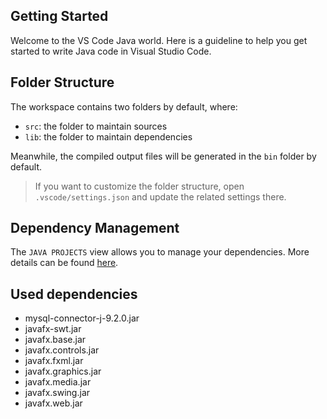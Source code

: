 ## Getting Started

Welcome to the VS Code Java world. Here is a guideline to help you get started to write Java code in Visual Studio Code.

## Folder Structure

The workspace contains two folders by default, where:

- `src`: the folder to maintain sources
- `lib`: the folder to maintain dependencies

Meanwhile, the compiled output files will be generated in the `bin` folder by default.

> If you want to customize the folder structure, open `.vscode/settings.json` and update the related settings there.

## Dependency Management

The `JAVA PROJECTS` view allows you to manage your dependencies. More details can be found [here](https://github.com/microsoft/vscode-java-dependency#manage-dependencies).


## Used dependencies

- mysql-connector-j-9.2.0.jar
- javafx-swt.jar
- javafx.base.jar
- javafx.controls.jar
- javafx.fxml.jar
- javafx.graphics.jar
- javafx.media.jar
- javafx.swing.jar
- javafx.web.jar